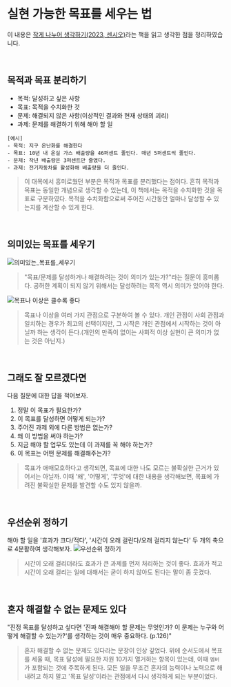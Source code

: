 # 실현 가능한 목표를 세우는 법

이 내용은 [작게 나누어 생각하기(2023, 센시오)](http://aladin.kr/p/P495M)라는 책을 읽고 생각한 점을 정리하였습니다.  

<br>

## 목적과 목표 분리하기
- 목적: 달성하고 싶은 사항
- 목표: 목적을 수치화한 것
- 문제: 해결되지 않은 사항(이상적인 결과와 현재 상태의 괴리)
- 과제: 문제를 해결하기 위해 해야 할 일

```
[예시]
- 목적: 지구 온난화를 해결한다
- 목표: 10년 내 온실 가스 배출량을 46퍼센트 줄인다. 매년 5퍼센트씩 줄인다.
- 문제: 작년 배출량은 3퍼센트만 줄였다.
- 과제: 전기자동차를 활성화해 배출량을 더 줄인다.
```

> 이 대목에서 흥미로웠던 부분은 목적과 목표를 분리했다는 점이다. 흔히 목적과 목표는 동일한 개념으로 생각할 수 있는데, 이 책에서는 목적을 수치화한 것을 목표로 구분하였다. 목적을 수치화함으로써 주어진 시간동안 얼마나 달성할 수 있는지를 계산할 수 있게 한다.

<br>

## 의미있는 목표를 세우기
![의미있는_목표를_세우기](https://github.com/jincrates/garlic-and-wormwood/assets/53418946/57b78e82-8762-4be6-b116-a37c909050fc)

> "목표/문제를 달성하거나 해결하려는 것이 의미가 있는가?"라는 질문이 흥미롭다. 공허한 계획이 되지 않기 위해서는 달성하려는 목적 역시 의미가 있어야 한다.

![목표나 이상은 클수록 좋다](https://github.com/jincrates/garlic-and-wormwood/assets/53418946/a162457b-f171-4ac9-aab3-8a19d1b64533)

> 목표나 이상을 여러 가지 관점으로 구분하여 볼 수 있다. 개인 관점이 사회 관점과 일치하는 경우가 최고의 선택이지만, 그 시작은 개인 관점에서 시작하는 것이 아닐까 하는 생각이 든다.(개인의 만족이 없이는 사회적 이상 실현이 큰 의미가 없는 것은 아닌지.)

<br> 

## 그래도 잘 모르겠다면
다음 질문에 대한 답을 적어보자.
1. 정말 이 목표가 필요한가?
2. 이 목표를 달성하면 어떻게 되는가?
3. 주어진 과제 외에 다른 방법은 없는가?
4. 왜 이 방법을 써야 하는가?
5. 지금 해야 할 업무도 있는데 이 과제를 꼭 해야 하는가?
6. 이 목표는 어떤 문제를 해결해주는가?

> 목표가 애매모호하다고 생각되면, 목표에 대한 나도 모르는 불확실한 근거가 있어서는 아닐까. 이때 '왜', '어떻게', '무엇'에 대한 내용을 생각해보면, 목표에 가려진 불확실한 문제를 발견할 수도 있지 않을까.

<br> 

## 우선순위 정하기
해야 할 일을 '효과가 크다/적다', '시간이 오래 걸린다/오래 걸리지 않는다' 두 개의 축으로 4분활하여 생각해보자.
![우선순위 정하기](https://github.com/jincrates/garlic-and-wormwood/assets/53418946/b36220b8-ac08-4067-a761-4e4adaff3f93)

> 시간이 오래 걸리더라도 효과가 큰 과제를 먼저 처리하는 것이 좋다. 효과가 적고 시간이 오래 걸리는 일에 대해서는 굳이 하지 않아도 된다는 말이 좀 웃겼다.

<br>

## 혼자 해결할 수 없는 문제도 있다
"진정 목표를 달성하고 싶다면 '진짜 해결해야 할 문제는 무엇인가? 이 문제는 누구와 어떻게 해결할 수 있는가?'를 생각하는 것이 매우 중요하다. (p.126)"

> 혼자 해결할 수 없는 문제도 있다라는 문장이 인상 깊었다. 위에 순서도에서 목표를 세울 때, 목표 달성에 필요한 자원 10가지 열거하는 항목이 있는데, 이때 `멤버`가 포함되는 것에 주목하게 된다. 모든 일을 무조건 혼자의 능력이나 노력으로 해내려고 하지 말고 '목표 달성'이라는 관점에서 다시 생각하게 되는 부분이었다. 
